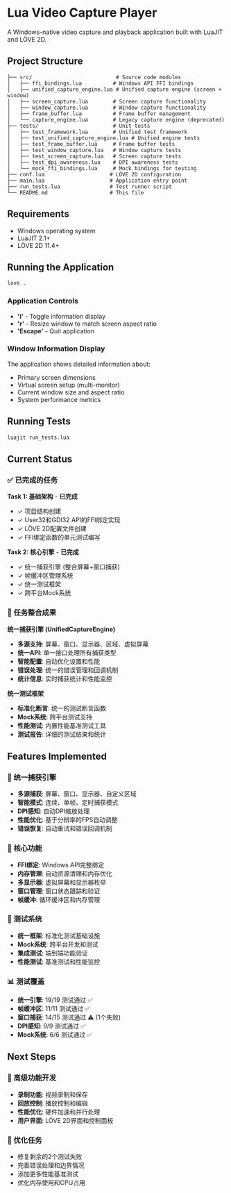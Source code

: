 # Lua Video Capture Player

A Windows-native video capture and playback application built with LuaJIT and LÖVE 2D.

## Project Structure

```
├── src/                           # Source code modules
│   ├── ffi_bindings.lua          # Windows API FFI bindings
│   ├── unified_capture_engine.lua # Unified capture engine (screen + window)
│   ├── screen_capture.lua        # Screen capture functionality
│   ├── window_capture.lua        # Window capture functionality
│   ├── frame_buffer.lua          # Frame buffer management
│   └── capture_engine.lua        # Legacy capture engine (deprecated)
├── tests/                        # Unit tests
│   ├── test_framework.lua        # Unified test framework
│   ├── test_unified_capture_engine.lua # Unified engine tests
│   ├── test_frame_buffer.lua     # Frame buffer tests
│   ├── test_window_capture.lua   # Window capture tests
│   ├── test_screen_capture.lua   # Screen capture tests
│   ├── test_dpi_awareness.lua    # DPI awareness tests
│   └── mock_ffi_bindings.lua     # Mock bindings for testing
├── conf.lua                     # LÖVE 2D configuration
├── main.lua                     # Application entry point
├── run_tests.lua                # Test runner script
└── README.md                    # This file
```

## Requirements

- Windows operating system
- LuaJIT 2.1+
- LÖVE 2D 11.4+

## Running the Application

```bash
love .
```

### Application Controls
- **'i'** - Toggle information display
- **'r'** - Resize window to match screen aspect ratio  
- **'Escape'** - Quit application

### Window Information Display
The application shows detailed information about:
- Primary screen dimensions
- Virtual screen setup (multi-monitor)
- Current window size and aspect ratio
- System performance metrics

## Running Tests

```bash
luajit run_tests.lua
```

## Current Status

### ✅ 已完成的任务

**Task 1: 基础架构** - **已完成**
- ✓ 项目结构创建
- ✓ User32和GDI32 API的FFI绑定实现
- ✓ LÖVE 2D配置文件创建
- ✓ FFI绑定函数的单元测试编写

**Task 2: 核心引擎** - **已完成**
- ✓ 统一捕获引擎 (整合屏幕+窗口捕获)
- ✓ 帧缓冲区管理系统
- ✓ 统一测试框架
- ✓ 跨平台Mock系统

### 🔄 任务整合成果

**统一捕获引擎 (UnifiedCaptureEngine)**
- **多源支持**: 屏幕、窗口、显示器、区域、虚拟屏幕
- **统一API**: 单一接口处理所有捕获类型
- **智能配置**: 自动优化设置和性能
- **错误处理**: 统一的错误管理和回调机制
- **统计信息**: 实时捕获统计和性能监控

**统一测试框架**
- **标准化断言**: 统一的测试断言函数
- **Mock系统**: 跨平台测试支持
- **性能测试**: 内置性能基准测试工具
- **测试报告**: 详细的测试结果和统计

## Features Implemented

### 🎯 统一捕获引擎
- **多源捕获**: 屏幕、窗口、显示器、自定义区域
- **智能模式**: 连续、单帧、定时捕获模式
- **DPI感知**: 自动DPI缩放处理
- **性能优化**: 基于分辨率的FPS自动调整
- **错误恢复**: 自动重试和错误回调机制

### 🔧 核心功能
- **FFI绑定**: Windows API完整绑定
- **内存管理**: 自动资源清理和内存优化
- **多显示器**: 虚拟屏幕和显示器枚举
- **窗口管理**: 窗口状态跟踪和验证
- **帧缓冲**: 循环缓冲区和内存管理

### 🧪 测试系统
- **统一框架**: 标准化测试基础设施
- **Mock系统**: 跨平台开发和测试
- **集成测试**: 端到端功能验证
- **性能测试**: 基准测试和性能监控

### 📊 测试覆盖
- **统一引擎**: 19/19 测试通过 ✅
- **帧缓冲区**: 11/11 测试通过 ✅
- **窗口捕获**: 14/15 测试通过 ⚠️ (1个失败)
- **DPI感知**: 9/9 测试通过 ✅
- **Mock系统**: 6/6 测试通过 ✅

## Next Steps

### 🚀 高级功能开发
- **录制功能**: 视频录制和保存
- **回放控制**: 播放控制和编辑
- **性能优化**: 硬件加速和并行处理
- **用户界面**: LÖVE 2D界面和控制面板

### 🔧 优化任务
- 修复剩余的2个测试失败
- 完善错误处理和边界情况
- 添加更多性能基准测试
- 优化内存使用和CPU占用